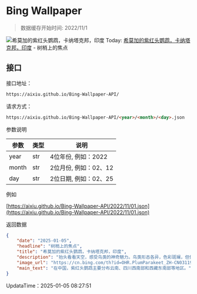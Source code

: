 # Bing Wallpaper

> 数据缓存开始时间: 2022/11/1

![希莫加的紫红头鹦鹉，卡纳塔克邦，印度](https://cn.bing.com/th?id=OHR.PlumParakeet_ZH-CN0311942558_1920x1080.webp)
Today: [希莫加的紫红头鹦鹉，卡纳塔克邦，印度](https://cn.bing.com/th?id=OHR.PlumParakeet_ZH-CN0311942558_1920x1080.webp) - 树梢上的焦点

## 接口

接口地址：

```html
https://aixiu.github.io/Bing-Wallpaper-API/
```

请求方式：

```html
https://aixiu.github.io/Bing-Wallpaper-API/<year>/<month>/<day>.json
```

参数说明

| 参数 | 类型 | 说明 |
| - | - | - |
| year | str | 4位年份, 例如：2022 |
| month | str | 2位月份, 例如：02、12 |
| day | str | 2位日期, 例如：02、25 |

例如

[https://aixiu.github.io/Bing-Wallpaper-API/2022/11/01.json](https://aixiu.github.io/Bing-Wallpaper-API/2022/11/01.json)

返回数据

```json
{
    "date": "2025-01-05",
    "headline": "树梢上的焦点",
    "title": "希莫加的紫红头鹦鹉，卡纳塔克邦，印度",
    "description": "抬头看看天空，感受鸟类的神奇魅力。鸟类形态各异，色彩斑斓，但像今日图片中这种拥有紫色头冠的鹦鹉如此引人注目的却不多见。这种鹦鹉原产于印度次大陆，以飞行的快速敏捷和空中回荡的独特叫声而闻名。据报道，这种鹦鹉已扩散至美国纽约、佛罗里达州，甚至中东的部分地区。",
    "image_url": "https://cn.bing.com/th?id=OHR.PlumParakeet_ZH-CN0311942558_1920x1080.webp",
    "main_text": "在中国，紫红头鹦鹉主要分布云南、四川西南部和西藏东南部等地区。"
}
```

UpdataTime：2025-01-05 08:27:51
